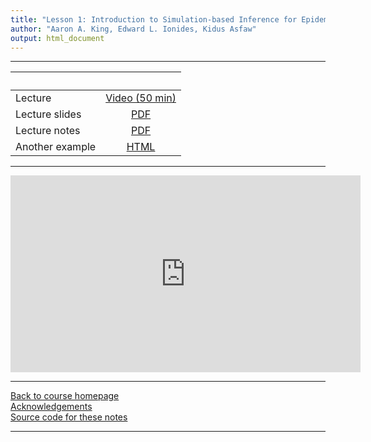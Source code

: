 ```yaml
---
title: "Lesson 1: Introduction to Simulation-based Inference for Epidemiological Dynamics"
author: "Aaron A. King, Edward L. Ionides, Kidus Asfaw"
output: html_document
---
```


----------------------

| &nbsp;          | &nbsp;                                                                            |
|:----------------|:---------------------------------------------------------------------------------:|
| Lecture         | [Video (50 min)](https://www.youtube.com/playlist?list=PLluGwj6FGt2Sns4ChQCJy6T7Nz00r5zXV) |
| Lecture slides  | [PDF](slides.pdf)                                                                 |
| Lecture notes   | [PDF](notes.pdf)                                                                  |
| Another example | [HTML](ricker.html)                                                               |

----------------------

<iframe width="560" height="315" src="https://www.youtube-nocookie.com/embed/videoseries?list=PLluGwj6FGt2Sns4ChQCJy6T7Nz00r5zXV" frameborder="0" allow="accelerometer; autoplay; encrypted-media; gyroscope; picture-in-picture" allowfullscreen></iframe>

<!---
<video controls>
<source src="https://youtu.be/oWyxd3eH5sE" type="video/mp4"/>
Your browser does not support the video element.
</video> 
-->


----------------------

[Back to course homepage](../index.html)  
[Acknowledgements](../acknowledge.html)  
[Source code for these notes](http://github.com/kingaa/sbied/tree/master/intro/)  

----------------------

